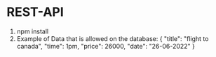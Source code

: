 ﻿# REST-API
1.  npm install
2. Example of Data that is allowed on the database:
    {
     "title": "flight to canada",
     "time": 1pm,
     "price": 26000,
     "date": "26-06-2022"
  }
